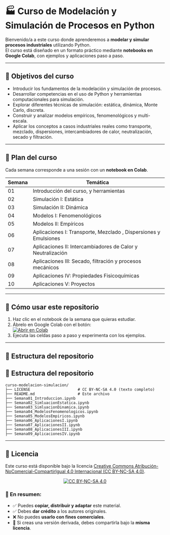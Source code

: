 # 🏭 Curso de Modelación y Simulación de Procesos en Python

Bienvenido/a a este curso donde aprenderemos a **modelar y simular procesos industriales** utilizando Python.  
El curso está diseñado en un formato práctico mediante **notebooks en Google Colab**, con ejemplos y aplicaciones paso a paso.  

---

## 🎯 Objetivos del curso
- Introducir los fundamentos de la modelación y simulación de procesos.  
- Desarrollar competencias en el uso de Python y herramientas computacionales para simulación.  
- Explorar diferentes técnicas de simulación: estática, dinámica, Monte Carlo, discreta.  
- Construir y analizar modelos empíricos, fenomenológicos y multi-escala.  
- Aplicar los conceptos a casos industriales reales como transporte, mezclado, dispersiones, intercambiadores de calor, neutralización, secado y filtración.  

---

## 📅 Plan del curso

Cada semana corresponde a una sesión con un **notebook en Colab**.  

| Semana |  Temática                                                                 |
|--------|--------------------------------------------------------------------------|
| 01     | Introducción del curso, y herramientas                                   |
| 02     | Simulación I: Estática                                         |
| 03     | Simulación II: Dinámica                                   |
| 04     | Modelos I: Fenomenológicos                                   |
| 05     | Modelos II: Empíricos                          |
| 06     | Aplicaciones I: Transporte, Mezclado , Dispersiones y Emulsiones       |
| 07     | Aplicaciones II: Intercambiadores de Calor y Neutralización            |
| 08     | Aplicaciones III:   Secado, filtración y procesos mecánicos        |
| 09     | Aplicaciones IV: Propiedades Fisicoquímicas               |
| 10     | Aplicaciones V: Proyectos                                              |

---

## 🚀 Cómo usar este repositorio
1. Haz clic en el notebook de la semana que quieras estudiar.  
2. Ábrelo en Google Colab con el botón:  
   [![Abrir en Colab](https://colab.research.google.com/assets/colab-badge.svg)](https://colab.research.google.com)  
3. Ejecuta las celdas paso a paso y experimenta con los ejemplos.  

---

## 📂 Estructura del repositorio

## 📂 Estructura del repositorio

```text
curso-modelacion-simulacion/
├── LICENSE                     # CC BY-NC-SA 4.0 (texto completo)
├── README.md                   # Este archivo
├── Semana01_Introduccion.ipynb
├── Semana02_SimluacionEstatica.ipynb
├── Semana03_SimluacionDinamica.ipynb
├── Semana04_ModelosFenomenologicos.ipynb
├── Semana05_ModelosEmpiricos.ipynb
├── Semana06_AplicacionesI.ipynb
├── Semana07_AplicacionesII.ipynb
├── Semana08_AplicacionesIII.ipynb
├── Semana09_AplicacionesIV.ipynb
```
---

## 📜 Licencia

Este curso está disponible bajo la licencia 
[Creative Commons Atribución-NoComercial-CompartirIgual 4.0 Internacional (CC BY-NC-SA 4.0)](https://creativecommons.org/licenses/by-nc-sa/4.0/deed.es).

<p align="center">
  <a href="https://creativecommons.org/licenses/by-nc-sa/4.0/">
    <img src="https://licensebuttons.net/l/by-nc-sa/4.0/88x31.png" alt="CC BY-NC-SA 4.0">
  </a>
</p>

### 📖 En resumen:
- ✅ Puedes **copiar, distribuir y adaptar** este material.  
- ✅ Debes **dar crédito** a los autores originales.  
- ❌ No puedes **usarlo con fines comerciales**.  
- 🔄 Si creas una versión derivada, debes compartirla bajo la **misma licencia**.  

